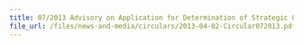 ```yaml
---
title: 07/2013 Advisory on Application for Determination of Strategic Goods
file_url: /files/news-and-media/circulars/2013-04-02-Circular072013.pdf
---
```

